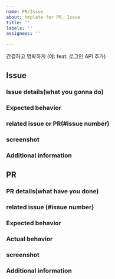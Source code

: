 ```yaml
---
name: PR/Issue
about: tmplate for PR, Issue
title: ''
labels: ''
assignees: ''

---
```


간결하고 명확하게 (예: feat: 로그인 API 추가)

## Issue
### Issue details(what you gonna do)
### Expected behavior
### related issue or PR(#issue number)
### screenshot
### Additional information

## PR
### PR details(what have you done)
### related issue (#issue number)
### Expected behavior
### Actual behavior
### screenshot
### Additional information

